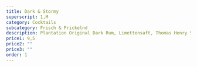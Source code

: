 ```yaml
---
title: Dark & Stormy
superscript: 1,M
category: Cocktails
subcategory: Frisch & Prickelnd
description: Plantation Original Dark Rum, Limettensaft, Thomas Henry Spicy Ginger
price1: 9,5
price2: ""
price3: ""
order: 1
---
```

